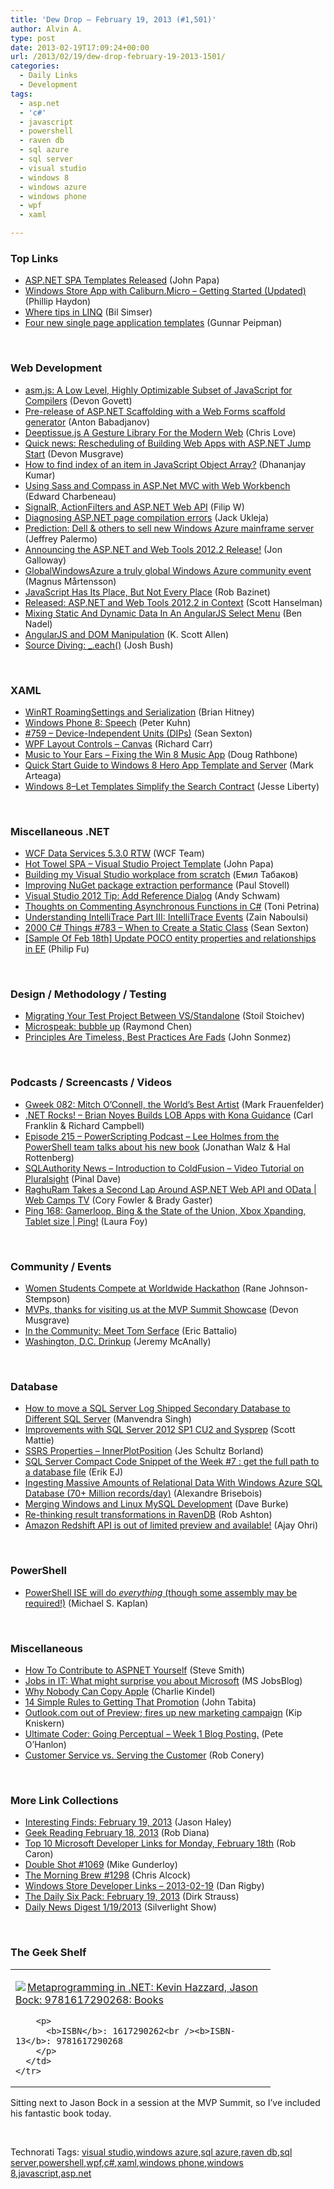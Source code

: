 ```yaml
---
title: 'Dew Drop – February 19, 2013 (#1,501)'
author: Alvin A.
type: post
date: 2013-02-19T17:09:24+00:00
url: /2013/02/19/dew-drop-february-19-2013-1501/
categories:
  - Daily Links
  - Development
tags:
  - asp.net
  - 'c#'
  - javascript
  - powershell
  - raven db
  - sql azure
  - sql server
  - visual studio
  - windows 8
  - windows azure
  - windows phone
  - wpf
  - xaml

---
```

### <a name="top"></a>Top Links

  * <a href="http://feedproxy.google.com/~r/JohnPapa/~3/lCi6SyYONqc/" target="_blank">ASP.NET SPA Templates Released</a> (John Papa)
  * <a href="http://www.philliphaydon.com/2013/02/windows-store-app-with-caliburn-micro-getting-started-updated/" target="_blank">Windows Store App with Caliburn.Micro &#8211; Getting Started (Updated)</a> (Phillip Haydon)
  * <a href="http://feedproxy.google.com/~r/bsimser/~3/vA1nqxYP3CU/a-couple-of-linq-tips.aspx" target="_blank">Where tips in LINQ</a> (Bil Simser)
  * <a href="http://feedproxy.google.com/~r/gunnarpeipman/~3/kD3y0pVBo6g/four-new-single-page-application-templates.aspx" target="_blank">Four new single page application templates</a> (Gunnar Peipman)

&#160;

### <a name="web"></a>Web Development

  * <a href="http://badassjs.com/post/43420901994" target="_blank">asm.js: A Low Level, Highly Optimizable Subset of JavaScript for Compilers</a> (Devon Govett)
  * <a href="http://blogs.msdn.com/b/webdev/archive/2013/02/18/pre-release-of-asp-net-scaffolding-with-a-web-forms-scaffold-generator.aspx" target="_blank">Pre-release of ASP.NET Scaffolding with a Web Forms scaffold generator</a> (Anton Babadjanov)
  * <a href="http://professionalaspnet.com/archive/2013/02/19/Deeptissue.js-A-Gesture-Library-For-the-Modern-Web.aspx" target="_blank">Deeptissue.js A Gesture Library For the Modern Web</a> (Chris Love)
  * <a href="http://blogs.msdn.com/b/microsoft_press/archive/2013/02/18/quick-news-rescheduling-of-building-web-apps-with-asp-net-jump-start.aspx" target="_blank">Quick news: Rescheduling of Building Web Apps with ASP.NET Jump Start</a> (Devon Musgrave)
  * <a href="http://debugmode.net/2013/02/19/how-to-find-index-of-an-item-in-javascript-object-array/" target="_blank">How to find index of an item in JavaScript Object Array?</a> (Dhananjay Kumar)
  * <a href="https://www.simple-talk.com/dotnet/asp.net/using-sass-and-compass-in-asp.net-mvc-with-web-workbench/" target="_blank">Using Sass and Compass in ASP.Net MVC with Web Workbench</a> (Edward Charbeneau)
  * <a href="http://www.strathweb.com/2013/02/signalr-actionfilters-and-asp-net-web-api/" target="_blank">SignalR, ActionFilters and ASP.NET Web API</a> (Filip W)
  * <a href="http://jack.ukleja.com/diagnosing-asp-net-page-compilation-errors/?utm_source=rss&utm_medium=rss&utm_campaign=diagnosing-asp-net-page-compilation-errors" target="_blank">Diagnosing ASP.NET page compilation errors</a> (Jack Ukleja)
  * <a href="http://feedproxy.google.com/~r/jeffreypalermo/~3/2uD4Uv9DK_o/" target="_blank">Prediction: Dell & others to sell new Windows Azure mainframe server</a> (Jeffrey Palermo)
  * <a href="http://feedproxy.google.com/~r/jongalloway/~3/aC7hPRMp63c/announcing-the-asp-net-and-web-tools-2012-2-release.aspx" target="_blank">Announcing the ASP.NET and Web Tools 2012.2 Release!</a> (Jon Galloway)
  * <a href="http://feeds.magnusmartensson.com/~r/magnusmartensson/~3/u7KKC15PhVI/globalwindowsazure-a-truly-global-windows-azure-community-event" target="_blank">GlobalWindowsAzure a truly global Windows Azure community event</a> (Magnus Mårtensson)
  * <a href="http://feedproxy.google.com/~r/AccidentalTechnologist/~3/59RPK4HIgQM/" target="_blank">JavaScript Has Its Place, But Not Every Place</a> (Rob Bazinet)
  * <a href="http://feeds.hanselman.com/~/38272431/0/scotthanselman~Released-ASPNET-and-Web-Tools-in-Context.aspx" target="_blank">Released: ASP.NET and Web Tools 2012.2 in Context</a> (Scott Hanselman)
  * <a href="http://www.bennadel.com/blog/2452-Mixing-Static-And-Dynamic-Data-In-An-AngularJS-Select-Menu.htm" target="_blank">Mixing Static And Dynamic Data In An AngularJS Select Menu</a> (Ben Nadel)
  * <a href="http://odetocode.com/blogs/scott/archive/2013/02/19/angularjs-and-dom-manipulation.aspx" target="_blank">AngularJS and DOM Manipulation</a> (K. Scott Allen)
  * <a href="http://feedproxy.google.com/~r/FreshBrewedCode/~3/uhIgTrHAIDQ/" target="_blank">Source Diving: _.each()</a> (Josh Bush)

&#160;

### <a name="silverlight"></a>XAML

  * <a href="http://feedproxy.google.com/~r/structuretoobig/~3/A_nEAHFEyLA/post.aspx" target="_blank">WinRT RoamingSettings and Serialization</a> (Brian Hitney)
  * <a href="http://www.silverlightshow.net/items/Windows-Phone-8-Speech.aspx" target="_blank">Windows Phone 8: Speech</a> (Peter Kuhn)
  * <a href="http://wpf.2000things.com/2013/02/19/759-device-independent-units-dips/" target="_blank">#759 – Device-Independent Units (DIPs)</a> (Sean Sexton)
  * <a href="http://feedproxy.google.com/~r/BlackwaspLatestAdditions/~3/0z12N-RVa3M/RSSLanding.aspx" target="_blank">WPF Layout Controls &#8211; Canvas</a> (Richard Carr)
  * <a href="http://feedproxy.google.com/~r/DiaryOfANinja/~3/Cbe3fY5JurA/music-to-your-ears--fixing-the-win-8-music-app" target="_blank">Music to Your Ears &#8211; Fixing the Win 8 Music App</a> (Doug Rathbone)
  * <a href="http://feedproxy.google.com/~r/MarkArteaga/~3/uBmH4_EGfto/" target="_blank">Quick Start Guide to Windows 8 Hero App Template and Server</a> (Mark Arteaga)
  * <a href="http://feedproxy.google.com/~r/JesseLiberty-SilverlightGeek/~3/gJcMhXHoslE/" target="_blank">Windows 8–Let Templates Simplify the Search Contract</a> (Jesse Liberty)

&#160;

### <a name="dotnet"></a>Miscellaneous .NET

  * <a href="http://blogs.msdn.com/b/astoriateam/archive/2013/02/18/wcf-data-services-5-3-0-rtw.aspx" target="_blank">WCF Data Services 5.3.0 RTW</a> (WCF Team)
  * <a href="http://feedproxy.google.com/~r/JohnPapa/~3/CnG00Dy8fN0/" target="_blank">Hot Towel SPA – Visual Studio Project Template</a> (John Papa)
  * <a href="http://feedproxy.google.com/~r/Codet/~3/xnfKeyUtuu8/building-my-visual-studio-workplace.html" target="_blank">Building my Visual Studio workplace from scratch</a> (Емил Табаков)
  * <a href="http://www.paulstovell.com/nuget-performance" target="_blank">Improving NuGet package extraction performance</a> (Paul Stovell)
  * <a href="http://www.schwammysays.net/visual-studio-2012-tip-add-reference-dialog/" target="_blank">Visual Studio 2012 Tip: Add Reference Dialog</a> (Andy Schwam)
  * <a href="http://feeds.dzone.com/~r/zones/dotnet/~3/-UrXOWy3AjU/thoughts-commenting" target="_blank">Thoughts on Commenting Asynchronous Functions in C#</a> (Toni Petrina)
  * <a href="http://feedproxy.google.com/~r/zainnab/~3/DP7JAIopG-s/understanding-intellitrace-part-iii-intellitrace-events.aspx" target="_blank">Understanding IntelliTrace Part III: IntelliTrace Events</a> (Zain Naboulsi)
  * <a href="http://csharp.2000things.com/2013/02/19/783-when-to-create-a-static-class/" target="_blank">2000 C# Things #783 – When to Create a Static Class</a> (Sean Sexton)
  * <a href="http://blogs.msdn.com/b/codefx/archive/2013/02/19/sample-of-feb-18th-update-poco-entity-properties-and-relationships-in-ef.aspx" target="_blank">[Sample Of Feb 18th] Update POCO entity properties and relationships in EF</a> (Philip Fu)

&#160;

### <a name="design"></a>Design / Methodology / Testing

  * <a href="http://feedproxy.google.com/~r/TestStudio/~3/BQbo76mtVpw/Migrating-Your-Test-Project-Between-VS-Standalone.aspx" target="_blank">Migrating Your Test Project Between VS/Standalone</a> (Stoil Stoichev)
  * <a href="http://blogs.msdn.com/b/oldnewthing/archive/2013/02/19/10395022.aspx" target="_blank">Microspeak: bubble up</a> (Raymond Chen)
  * <a href="http://feeds.dzone.com/~r/zones/agile/~3/NM2ZqvOtUCM/principles-are-timeless-best" target="_blank">Principles Are Timeless, Best Practices Are Fads</a> (John Sonmez)

&#160;

### <a name="podcasts"></a>Podcasts / Screencasts / Videos

  * <a href="http://gweek.libsyn.com/gweek-082-mitch-o-connell-the-world-s-best-artist" target="_blank">Gweek 082: Mitch O&#8217;Connell, the World&#8217;s Best Artist</a> (Mark Frauenfelder)
  * <a href="http://www.dotnetrocks.com/default.aspx?ShowNum=847" target="_blank">.NET Rocks! &#8211; Brian Noyes Builds LOB Apps with Kona Guidance</a> (Carl Franklin & Richard Campbell)
  * <a href="http://feedproxy.google.com/~r/Powerscripting/~3/9D6icizaTHw/episode-215-power-scripting-podcast-lee-holmes-from-microsoft-on-his-new-book" target="_blank">Episode 215 &#8211; PowerScripting Podcast &#8211; Lee Holmes from the PowerShell team talks about his new book</a> (Jonathan Walz & Hal Rottenberg)
  * <a href="http://blog.sqlauthority.com/2013/02/19/sqlauthority-news-introduction-to-coldfusion-video-tutorial-on-pluralsight/" target="_blank">SQLAuthority News – Introduction to ColdFusion – Video Tutorial on Pluralsight</a> (Pinal Dave)
  * <a href="http://channel9.msdn.com/Shows/Web+Camps+TV/Second-Lap-Around-ASPNET-Web-API-and-OData" target="_blank">RaghuRam Takes a Second Lap Around ASP.NET Web API and OData | Web Camps TV</a> (Cory Fowler & Brady Gaster)
  * <a href="http://channel9.msdn.com/Shows/PingShow/Ping-168-Gamerloop-Bing--the-State-of-the-Union-Xbox-Xpanding-Tablet-size" target="_blank">Ping 168: Gamerloop, Bing & the State of the Union, Xbox Xpanding, Tablet size | Ping!</a> (Laura Foy)

&#160;

### <a name="events"></a>Community / Events

  * <a href="http://research.microsoft.com/en-us/news/headlines/hackathon-021813.aspx" target="_blank">Women Students Compete at Worldwide Hackathon</a> (Rane Johnson-Stempson)
  * <a href="http://blogs.msdn.com/b/microsoft_press/archive/2013/02/18/mvps-thanks-for-visiting-us-at-the-mvp-summit-showcase.aspx" target="_blank">MVPs, thanks for visiting us at the MVP Summit Showcase</a> (Devon Musgrave)
  * <a href="http://blogs.msdn.com/b/vcblog/archive/2013/02/18/in-the-community-meet-tom-serface.aspx" target="_blank">In the Community: Meet Tom Serface</a> (Eric Battalio)
  * <a href="https://github.com/blog/1419-washington-d-c-drinkup" target="_blank">Washington, D.C. Drinkup</a> (Jeremy McAnally)

&#160;

### <a name="sql"></a>Database

  * <a href="http://feedproxy.google.com/~r/MSSQLTips-LatestSqlServerTips/~3/8X9vAlm0WtI/tip.asp" target="_blank">How to move a SQL Server Log Shipped Secondary Database to Different SQL Server</a> (Manvendra Singh)
  * <a href="http://feedproxy.google.com/~r/sqlserverpedia/~3/IMzxridNBHM/" target="_blank">Improvements with SQL Server 2012 SP1 CU2 and Sysprep</a> (Scott Mattie)
  * <a href="http://blogs.lessthandot.com/index.php/DataMgmt/ssrs/ssrs-properties-innerplotposition" target="_blank">SSRS Properties &#8211; InnerPlotPosition</a> (Jes Schultz Borland)
  * <a href="http://feedproxy.google.com/~r/ErikejBlogsAboutSqlCompactnetAndRelatedStuff/~3/AmGv9RZttrY/sql-server-compact-code-snippet-of-week_19.html" target="_blank">SQL Server Compact Code Snippet of the Week #7 : get the full path to a database file</a> (Erik EJ)
  * <a href="http://alexandrebrisebois.wordpress.com/2013/02/18/ingesting-massive-amounts-of-relational-data-with-windows-azure-sql-database-70-million-recordsday/" target="_blank">Ingesting Massive Amounts of Relational Data With Windows Azure SQL Database (70+ Million records/day)</a> (Alexandre Brisebois)
  * <a href="http://feedproxy.google.com/~r/DaveBurke/~3/iUBWugEJlyw/post.aspx" target="_blank">Merging Windows and Linux MySQL Development</a> (Dave Burke)
  * <a href="http://feedproxy.google.com/~r/RobAshton/~3/Ui45VYbcsQo/re-thinking-result-transformations-in-ravendb.html" target="_blank">Re-thinking result transformations in RavenDB</a> (Rob Ashton)
  * <a href="http://feedproxy.google.com/~r/ProgrammableWeb/~3/mxTFgshzYAM/" target="_blank">Amazon Redshift API is out of limited preview and available!</a> (Ajay Ohri)

&#160;

### <a name="ps"></a>PowerShell

  * <a href="http://blogs.msdn.com/b/michkap/archive/2013/02/19/10395086.aspx" target="_blank">PowerShell ISE will do *everything* (though some assembly may be required!)</a> (Michael S. Kaplan)

&#160;

### <a name="misc"></a>Miscellaneous

  * <a href="http://ardalis.com/how-to-contribute-to-aspnet-yourself" target="_blank">How To Contribute to ASPNET Yourself</a> (Steve Smith)
  * <a href="http://feeds.microsoftjobsblog.com/~r/MicrosoftJobsBlog/~3/DfAAz76kbNg/what-might-surprise-you-about-Microsoft" target="_blank">Jobs in IT: What might surprise you about Microsoft</a> (MS JobsBlog)
  * <a href="http://feedproxy.google.com/~r/cek/~3/QV17zmB7VO8/" target="_blank">Why Nobody Can Copy Apple</a> (Charlie Kindel)
  * <a href="http://feedproxy.google.com/~r/SitepointFeed/~3/3XGG_RmAiBk/" target="_blank">14 Simple Rules to Getting That Promotion</a> (John Tabita)
  * <a href="http://feedproxy.google.com/~r/liveside/~3/E8RVq6MuJbQ/" target="_blank">Outlook.com out of Preview; fires up new marketing campaign</a> (Kip Kniskern)
  * <a href="http://peteohanlon.wordpress.com/2013/02/19/ultimate-coder-going-perceptual-week-1-blog-posting/" target="_blank">Ultimate Coder: Going Perceptual – Week 1 Blog Posting.</a> (Pete O’Hanlon)
  * <a href="http://feedproxy.google.com/~r/wekeroad/EeKc/~3/PZzbWDi8bww/customer-service-vs-serving-the-customer" target="_blank">Customer Service vs. Serving the Customer</a> (Rob Conery)

&#160;

### <a name="links"></a>More Link Collections

  * <a href="http://jasonhaley.com/blog/post.aspx?id=e818f2b6-081a-4673-9ea7-c6d12c959d67" target="_blank">Interesting Finds: February 19, 2013</a> (Jason Haley)
  * <a href="http://feedproxy.google.com/~r/RegularGeek/~3/Fv99w1SUbh0/" target="_blank">Geek Reading February 18, 2013</a> (Rob Diana)
  * <a href="http://blogs.msdn.com/b/robcaron/archive/2013/02/18/top-10-microsoft-developer-links-for-monday-february-18th.aspx" target="_blank">Top 10 Microsoft Developer Links for Monday, February 18th</a> (Rob Caron)
  * <a href="http://afreshcup.com/home/2013/2/19/double-shot-1069.html" target="_blank">Double Shot #1069</a> (Mike Gunderloy)
  * <a href="http://feedproxy.google.com/~r/ReflectivePerspective/~3/EJ7P7jtzqx4/" target="_blank">The Morning Brew #1298</a> (Chris Alcock)
  * <a href="http://feedproxy.google.com/~r/DanRigby/~3/ut6V76VGvGQ/" target="_blank">Windows Store Developer Links – 2013-02-19</a> (Dan Rigby)
  * <a href="http://feeds.feedblitz.com/~/38284337/0/dirkstrauss~The-Daily-Six-Pack-February" target="_blank">The Daily Six Pack: February 19, 2013</a> (Dirk Strauss)
  * <a href="http://feedproxy.google.com/~r/silverlightshow/~3/QK_HPU30WU0/Daily-News-Digest-1-19-2013.aspx" target="_blank">Daily News Digest 1/19/2013</a> (Silverlight Show)

&#160;

### <a name="shelf"></a>The Geek Shelf

<div style="padding-bottom: 0px; margin: 0px; padding-left: 0px; padding-right: 0px; display: inline; float: none; padding-top: 0px" id="scid:7dc1bd33-94bd-46fd-a20b-0131235bcd47:c0d835b6-67b8-4c5e-89da-3fe1f4e7a0ed" class="wlWriterEditableSmartContent">
  <table cellspacing="0" cellpadding="2" width="400" border="0" unselectable="on">
    <tr>
      <td valign="top" width="400">
        <p>
          <a title="Metaprogramming in .NET: Kevin Hazzard, Jason Bock: 9781617290268: Books" href="http://www.amazon.com/exec/obidos/ASIN/1617290262/alvinashcraft-20"><img data-recalc-dims="1" decoding="async" src="https://i0.wp.com/images.amazon.com/images/P/1617290262.01.MZZZZZZZ.jpg?w=660" border="0" align="left" style="float:left" />Metaprogramming in .NET: Kevin Hazzard, Jason Bock: 9781617290268: Books</a>
        </p>
        
        <p>
          <b>ISBN</b>: 1617290262<br /><b>ISBN-13</b>: 9781617290268
        </p>
      </td>
    </tr>
  </table>
</div>

Sitting next to Jason Bock in a session at the MVP Summit, so I’ve included his fantastic book today.

&#160;

<div style="padding-bottom: 0px; margin: 0px; padding-left: 0px; padding-right: 0px; display: inline; float: none; padding-top: 0px" id="scid:0767317B-992E-4b12-91E0-4F059A8CECA8:269a7ade-a003-4f16-a943-7c65cac9ed3f" class="wlWriterEditableSmartContent">
  Technorati Tags: <a href="http://technorati.com/tags/visual+studio" rel="tag">visual studio</a>,<a href="http://technorati.com/tags/windows+azure" rel="tag">windows azure</a>,<a href="http://technorati.com/tags/sql+azure" rel="tag">sql azure</a>,<a href="http://technorati.com/tags/raven+db" rel="tag">raven db</a>,<a href="http://technorati.com/tags/sql+server" rel="tag">sql server</a>,<a href="http://technorati.com/tags/powershell" rel="tag">powershell</a>,<a href="http://technorati.com/tags/wpf" rel="tag">wpf</a>,<a href="http://technorati.com/tags/c%23" rel="tag">c#</a>,<a href="http://technorati.com/tags/xaml" rel="tag">xaml</a>,<a href="http://technorati.com/tags/windows+phone" rel="tag">windows phone</a>,<a href="http://technorati.com/tags/windows+8" rel="tag">windows 8</a>,<a href="http://technorati.com/tags/javascript" rel="tag">javascript</a>,<a href="http://technorati.com/tags/asp.net" rel="tag">asp.net</a>
</div>